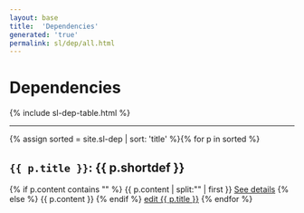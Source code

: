 ```yaml
---
layout: base
title:  'Dependencies'
generated: 'true'
permalink: sl/dep/all.html
---
```


# Dependencies

{% include sl-dep-table.html %}

----------

{% assign sorted = site.sl-dep | sort: 'title' %}{% for p in sorted %}
<a id="al-sl-dep/{{ p.title }}" class="al-dest"/>
<h2><code>{{ p.title }}</code>: {{ p.shortdef }}</h2>
{% if p.content contains "<!--details-->" %}    
{{ p.content | split:"<!--details-->" | first }}
<a href="{{ p.title }}" class="al-doc">See details</a>
{% else %}
{{ p.content }}
{% endif %}
<a href="{{ site.git_edit }}/{% if p.collection %}{{ p.relative_path }}{% else %}{{ p.path }}{% endif %}" target="#">edit {{ p.title }}</a>
{% endfor %}
